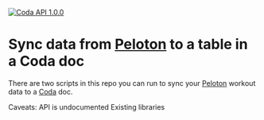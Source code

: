 [![Coda API 1.0.0](https://img.shields.io/badge/Coda%20API-1.0.0-orange)](https://coda.io/developers/apis/v1)

# Sync data from [Peloton](https://www.onepeloton.com/) to a table in a Coda doc
There are two scripts in this repo you can run to sync your [Peloton](https://www.onepeloton.com/) workout data to a [Coda](https://www.coda.io) doc. 




Caveats: 
API is undocumented
Existing libraries
